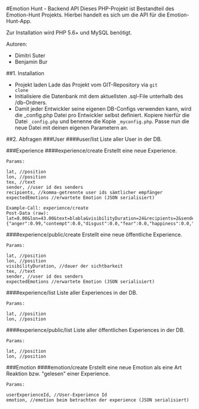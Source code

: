 #Emotion Hunt - Backend API
Dieses PHP-Projekt ist Bestandteil des Emotion-Hunt Projekts.
Hierbei handelt es sich um die API für die Emotion-Hunt-App. 

Zur Installation wird PHP 5.6+ und MySQL benötigt.

Autoren:
+ Dimitri Suter
+ Benjamin Bur


##1. Installation
+ Projekt laden
Lade das Projekt vom GIT-Repository via
<code>git clone</code>
+ Initialisiere die Datenbank mit dem aktuellsten .sql-File unterhalb des /db-Ordners.
+ Damit jeder Entwickler seine eigenen DB-Configs verwenden kann, wird die _config.php Datei pro Entwickler
selbst definiert. Kopiere hierfür die Datei <code>_config.php</code> und benenne die Kopie <code>_myconfig.php</code>.
Passe nun die neue Datei mit deinen eigenen Parametern an.

##2. Abfragen
###User
####user/list
Liste aller User in der DB.

###Experience
####experience/create
Erstellt eine neue Experience.

	Params: 
	
	lat, //position
	lon, //position
	tex, //text
	sender, //user id des senders
	recipients, //komma-getrennte user ids sämtlicher empfänger
	expectedEmotions //erwartete Emotion (JSON serialisiert)
	
	Example-Call: experience/create
	Post-Data (raw): lat=8.00&lon=43.00&text=blabla&visibilityDuration=24&recipients=2&sender=1&expectedEmotion={"anger":0.99,"contempt":0.0,"disgust":0.0,"fear":0.0,"happiness":0.0,"neutral":0.0,"sadness":0.0,"surprise":0.0}

####experience/public/create
Erstellt eine neue öffentliche Experience.

	Params: 
	
	lat, //position
	lon, //position
	visibilityDuration, //dauer der sichtbarkeit
	tex, //text
	sender, //user id des senders
	expectedEmotions //erwartete Emotion (JSON serialisiert)

####experience/list
Liste aller Experiences in der DB.

	Params: 
	
	lat, //position
	lon, //position

####experience/public/list
Liste aller öffentlichen Experiences in der DB.

	Params: 
	
	lat, //position
	lon, //position

###Emotion
####emotion/create
Erstellt eine neue Emotion als eine Art Reaktion bzw. "gelesen" einer Experience.

	Params: 
	
	userExperienceId, //User-Experience Id
	emotion, //emotion beim betrachten der experience (JSON serialisiert)
